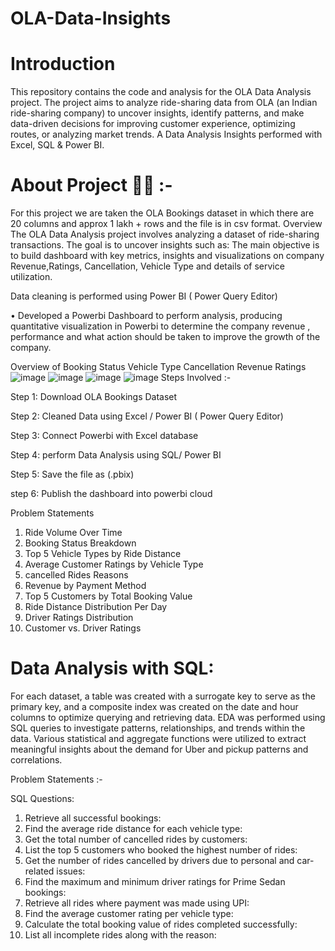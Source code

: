 # OLA-Data-Insights 
# Introduction
This repository contains the code and analysis for the OLA Data Analysis project. The project aims to analyze ride-sharing data from OLA (an Indian ride-sharing company) to uncover insights, identify patterns, and make data-driven decisions for improving customer experience, optimizing routes, or analyzing market trends. A Data Analysis Insights performed with Excel, SQL & Power BI.

# About Project 👨‍💻 :- 

For this project we are taken the OLA Bookings dataset in which there are 20 columns and approx 1 lakh + rows and the file is in csv format.
Overview
The OLA Data Analysis project involves analyzing a dataset of ride-sharing transactions. The goal is to uncover insights such as:
The main objective is to build dashboard with key metrics, insights and visualizations on company Revenue,Ratings, Cancellation, Vehicle Type and details of service utilization.

Data cleaning is performed using Power BI ( Power Query Editor)

• Developed a Powerbi Dashboard to perform analysis, producing quantitative visualization in Powerbi to determine the company revenue , performance and what action should be taken to improve the growth of the company.


Overview of Booking Status
Vehicle Type
Cancellation
Revenue
Ratings
![image](https://github.com/user-attachments/assets/0c87d4f0-3c99-4368-aaaf-2db7aed29f67)
![image](https://github.com/user-attachments/assets/559f5e46-e755-4105-bb14-aa36386675d3)
![image](https://github.com/user-attachments/assets/772e0211-11ce-442c-9408-81ea68534f65)
![image](https://github.com/user-attachments/assets/12c2cd55-51cf-4f4e-a7d2-e1e0283ff275)
Steps Involved :- 

Step 1: Download OLA Bookings Dataset

Step 2: Cleaned Data using Excel / Power BI ( Power Query Editor)

Step 3: Connect Powerbi with Excel database 

Step 4: perform Data Analysis using SQL/ Power BI

Step 5: Save the file as (.pbix)

step 6: Publish the dashboard into powerbi cloud


Problem Statements
1. Ride Volume Over Time
2. Booking Status Breakdown
3. Top 5 Vehicle Types by Ride Distance
4. Average Customer Ratings by Vehicle Type
5. cancelled Rides Reasons
6. Revenue by Payment Method
7. Top 5 Customers by Total Booking Value
8. Ride Distance Distribution Per Day
9. Driver Ratings Distribution
10. Customer vs. Driver Ratings


# Data Analysis with SQL:
For each dataset, a table was created with a surrogate key to serve as the primary key, and a composite index was created on the date and hour columns to optimize querying and retrieving data.
EDA was performed using SQL queries to investigate patterns, relationships, and trends within the data. Various statistical and aggregate functions were utilized to extract meaningful insights about the demand for Uber and pickup patterns and correlations.


Problem Statements :- 

SQL Questions:
1. Retrieve all successful bookings:
2. Find the average ride distance for each vehicle type:
3. Get the total number of cancelled rides by customers:
4. List the top 5 customers who booked the highest number of rides:
5. Get the number of rides cancelled by drivers due to personal and car-related issues:
6. Find the maximum and minimum driver ratings for Prime Sedan bookings:
7. Retrieve all rides where payment was made using UPI:
8. Find the average customer rating per vehicle type:
9. Calculate the total booking value of rides completed successfully:
10. List all incomplete rides along with the reason:
